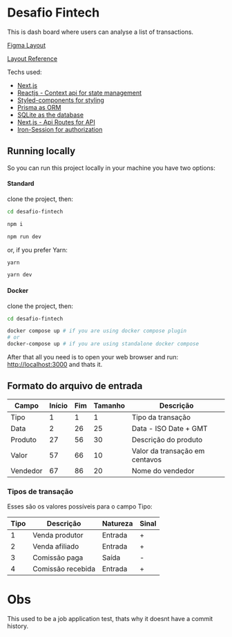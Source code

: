 # Desafio Fintech

This is dash board where users can analyse a list of transactions.

[Figma Layout](https://www.figma.com/file/i0diXnZ5d6FSCKiQjgdtzf/Untitled?type=design&t=7kmLfKgWKRn914ii-1)

[Layout Reference](<https://www.figma.com/file/ojNagH7l12m5HS62ChmFw7/Dashboard-Finance-Bank-Fintech-(Community)?type=design&t=7kmLfKgWKRn914ii-1>)

Techs used:

- [Next.js](https://nextjs.org/)
- [Reactjs - Context api for state management](https://react.dev/reference/react/useContext)
- [Styled-components for styling](https://styled-components.com/)
- [Prisma as ORM](https://www.prisma.io/)
- [SQLite as the database](https://sqlite.org/index.html)
- [Next.js - Api Routes for API](https://nextjs.org/docs/pages/building-your-application/routing/api-routes)
- [Iron-Session for authorization](https://github.com/vvo/iron-session)

## Running locally

So you can run this project locally in your machine you have two options:

#### Standard

clone the project, then:

```bash
cd desafio-fintech

npm i

npm run dev
```

or, if you prefer Yarn:

```bash
yarn

yarn dev
```

#### Docker

clone the project, then:

```bash
cd desafio-fintech

docker compose up # if you are using docker compose plugin
# or
docker-compose up # if you are using standalone docker compose
```

After that all you need is to open your web browser and run:
[http://localhost:3000](http://localhost:3000) and thats it.

## Formato do arquivo de entrada

| Campo    | Início | Fim | Tamanho | Descrição                      |
| -------- | ------ | --- | ------- | ------------------------------ |
| Tipo     | 1      | 1   | 1       | Tipo da transação              |
| Data     | 2      | 26  | 25      | Data - ISO Date + GMT          |
| Produto  | 27     | 56  | 30      | Descrição do produto           |
| Valor    | 57     | 66  | 10      | Valor da transação em centavos |
| Vendedor | 67     | 86  | 20      | Nome do vendedor               |

### Tipos de transação

Esses são os valores possíveis para o campo Tipo:

| Tipo | Descrição         | Natureza | Sinal |
| ---- | ----------------- | -------- | ----- |
| 1    | Venda produtor    | Entrada  | +     |
| 2    | Venda afiliado    | Entrada  | +     |
| 3    | Comissão paga     | Saída    | -     |
| 4    | Comissão recebida | Entrada  | +     |

# Obs

This used to be a job application test, thats why it doesnt have a commit history.
